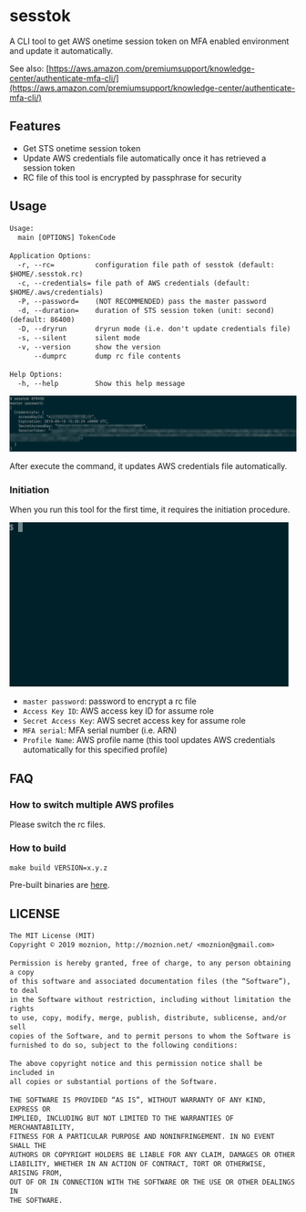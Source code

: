 # sesstok

A CLI tool to get AWS onetime session token on MFA enabled environment and update it automatically.

See also: [https://aws.amazon.com/premiumsupport/knowledge-center/authenticate-mfa-cli/](https://aws.amazon.com/premiumsupport/knowledge-center/authenticate-mfa-cli/)

## Features

- Get STS onetime session token
- Update AWS credentials file automatically once it has retrieved a session token
- RC file of this tool is encrypted by passphrase for security

## Usage

```
Usage:
  main [OPTIONS] TokenCode

Application Options:
  -r, --rc=          configuration file path of sesstok (default: $HOME/.sesstok.rc)
  -c, --credentials= file path of AWS credentials (default: $HOME/.aws/credentials)
  -P, --password=    (NOT RECOMMENDED) pass the master password
  -d, --duration=    duration of STS session token (unit: second) (default: 86400)
  -D, --dryrun       dryrun mode (i.e. don't update credentials file)
  -s, --silent       silent mode
  -v, --version      show the version
      --dumprc       dump rc file contents

Help Options:
  -h, --help         Show this help message
```

![usage](./doc/usage.png)

After execute the command, it updates AWS credentials file automatically.

### Initiation

When you run this tool for the first time, it requires the initiation procedure.

![initiation](./doc/init.gif)

- `master password`: password to encrypt a rc file
- `Access Key ID`: AWS access key ID for assume role
- `Secret Access Key`: AWS secret access key for assume role
- `MFA serial`: MFA serial number (i.e. ARN)
- `Profile Name`: AWS profile name (this tool updates AWS credentials automatically for this specified profile)

## FAQ

### How to switch multiple AWS profiles

Please switch the rc files.

### How to build

```
make build VERSION=x.y.z
```

Pre-built binaries are [here](https://github.com/moznion/sesstok/releases).

LICENSE
--

```
The MIT License (MIT)
Copyright © 2019 moznion, http://moznion.net/ <moznion@gmail.com>

Permission is hereby granted, free of charge, to any person obtaining a copy
of this software and associated documentation files (the “Software”), to deal
in the Software without restriction, including without limitation the rights
to use, copy, modify, merge, publish, distribute, sublicense, and/or sell
copies of the Software, and to permit persons to whom the Software is
furnished to do so, subject to the following conditions:

The above copyright notice and this permission notice shall be included in
all copies or substantial portions of the Software.

THE SOFTWARE IS PROVIDED “AS IS”, WITHOUT WARRANTY OF ANY KIND, EXPRESS OR
IMPLIED, INCLUDING BUT NOT LIMITED TO THE WARRANTIES OF MERCHANTABILITY,
FITNESS FOR A PARTICULAR PURPOSE AND NONINFRINGEMENT. IN NO EVENT SHALL THE
AUTHORS OR COPYRIGHT HOLDERS BE LIABLE FOR ANY CLAIM, DAMAGES OR OTHER
LIABILITY, WHETHER IN AN ACTION OF CONTRACT, TORT OR OTHERWISE, ARISING FROM,
OUT OF OR IN CONNECTION WITH THE SOFTWARE OR THE USE OR OTHER DEALINGS IN
THE SOFTWARE.
```

